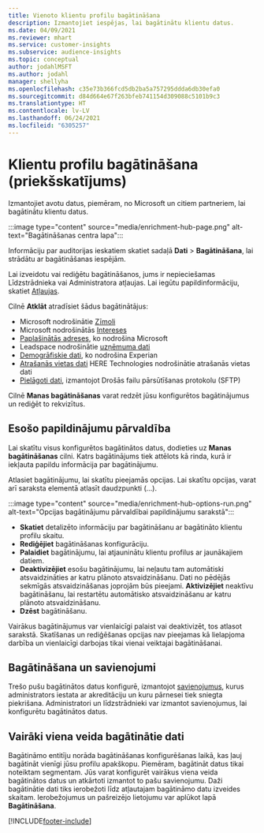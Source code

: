 ```yaml
---
title: Vienoto klientu profilu bagātināšana
description: Izmantojiet iespējas, lai bagātinātu klientu datus.
ms.date: 04/09/2021
ms.reviewer: mhart
ms.service: customer-insights
ms.subservice: audience-insights
ms.topic: conceptual
author: jodahlMSFT
ms.author: jodahl
manager: shellyha
ms.openlocfilehash: c35e73b366fcd5db2ba5a757295ddda6db30efa0
ms.sourcegitcommit: d84d664e67f263bfeb741154d309088c5101b9c3
ms.translationtype: HT
ms.contentlocale: lv-LV
ms.lasthandoff: 06/24/2021
ms.locfileid: "6305257"
---
```

# <a name="enrichment-for-customer-profiles-preview"></a>Klientu profilu bagātināšana (priekšskatījums)

Izmantojiet avotu datus, piemēram, no Microsoft un citiem partneriem, lai bagātinātu klientu datus.

:::image type="content" source="media/enrichment-hub-page.png" alt-text="Bagātināšanas centra lapa":::

Informāciju par auditorijas ieskatiem skatiet sadaļā **Dati** > **Bagātināšana**, lai strādātu ar bagātināšanas iespējām.  

Lai izveidotu vai rediģētu bagātināšanos, jums ir nepieciešamas Līdzstrādnieka vai Administratora atļaujas. Lai iegūtu papildinformāciju, skatiet [Atļaujas](permissions.md).

Cilnē **Atklāt** atradīsiet šādus bagātinātājus:

- Microsoft nodrošinātie [Zīmoli](enrichment-microsoft.md)
- Microsoft nodrošinātās [Intereses](enrichment-microsoft.md)
- [Paplašinātās adreses](enrichment-enhanced-addresses.md), ko nodrošina Microsoft
- Leadspace nodrošinātie [uzņēmuma dati](enrichment-leadspace.md)
- [Demogrāfiskie dati](enrichment-experian.md), ko nodrošina Experian
- [Atrašanās vietas dati](enrichment-here.md) HERE Technologies nodrošinātie atrašanās vietas dati
- [Pielāgoti dati](enrichment-SFTP-custom-import.md), izmantojot Drošās failu pārsūtīšanas protokolu (SFTP)

Cilnē **Manas bagātināšanas** varat redzēt jūsu konfigurētos bagātinājumus un rediģēt to rekvizītus.

## <a name="manage-existing-enrichments"></a>Esošo papildinājumu pārvaldība

Lai skatītu visus konfigurētos bagātinātos datus, dodieties uz **Manas bagātināšanas** cilni. Katrs bagātinājums tiek attēlots kā rinda, kurā ir iekļauta papildu informācija par bagātinājumu.

Atlasiet bagātinājumu, lai skatītu pieejamās opcijas. Lai skatītu opcijas, varat arī saraksta elementā atlasīt daudzpunkti (...).

:::image type="content" source="media/enrichment-hub-options-run.png" alt-text="Opcijas bagātinājumu pārvaldībai papildinājumu sarakstā":::

- **Skatiet** detalizēto informāciju par bagātināšanu ar bagātināto klientu profilu skaitu.
- **Rediģējiet** bagātināšanas konfigurāciju.
- **Palaidiet** bagātinājumu, lai atjauninātu klientu profilus ar jaunākajiem datiem.
- **Deaktivizējiet** esošu bagātinājumu, lai neļautu tam automātiski atsvaidzināties ar katru plānoto atsvaidzināšanu. Dati no pēdējās sekmīgās atsvaidzināšanas joprojām būs pieejami. **Aktivizējiet** neaktīvu bagātināšanu, lai restartētu automātisko atsvaidzināšanu ar katru plānoto atsvaidzināšanu.
- **Dzēst** bagātināšanu.

Vairākus bagātinājumus var vienlaicīgi palaist vai deaktivizēt, tos atlasot sarakstā. Skatīšanas un rediģēšanas opcijas nav pieejamas kā lielapjoma darbība un vienlaicīgi darbojas tikai vienai veiktajai bagātināšanai.

## <a name="enrichments-and-connections"></a>Bagātināšana un savienojumi

Trešo pušu bagātinātos datus konfigurē, izmantojot [savienojumus](connections.md), kurus administrators iestata ar akreditāciju un kuru pārnesei tiek sniegta piekrišana. Administratori un līdzstrādnieki var izmantot savienojumus, lai konfigurētu bagātinātos datus.  

## <a name="multiple-enrichments-of-the-same-type"></a>Vairāki viena veida bagātinātie dati

Bagātināmo entitīju norāda bagātināšanas konfigurēšanas laikā, kas ļauj bagātināt vienīgi jūsu profilu apakškopu. Piemēram, bagātināt datus tikai noteiktam segmentam. Jūs varat konfigurēt vairākus viena veida bagātinātos datus un atkārtoti izmantot to pašu savienojumu. Daži bagātinātie dati tiks ierobežoti līdz atļautajam bagātināmo datu izveides skaitam. Ierobežojumus un pašreizējo lietojumu var aplūkot lapā **Bagātināšana**.

[!INCLUDE[footer-include](../includes/footer-banner.md)]
